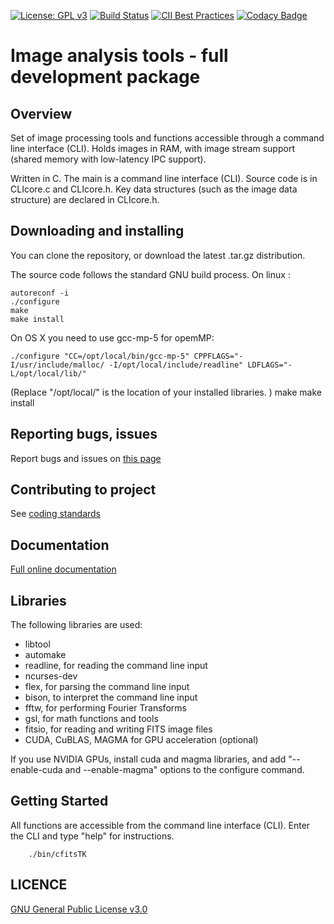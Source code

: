 [![License: GPL v3](https://img.shields.io/badge/License-GPL%20v3-blue.svg)](http://www.gnu.org/licenses/gpl-3.0)
[![Build Status](https://travis-ci.org/oguyon/Cfits.svg?branch=master)](https://travis-ci.org/oguyon/Cfits)
[![CII Best Practices](https://bestpractices.coreinfrastructure.org/projects/1154/badge)](https://bestpractices.coreinfrastructure.org/projects/1154)
[![Codacy Badge](https://api.codacy.com/project/badge/Grade/596968680753486e8146b764644a604c)](https://www.codacy.com/app/oguyon/Cfits?utm_source=github.com&amp;utm_medium=referral&amp;utm_content=oguyon/Cfits&amp;utm_campaign=Badge_Grade)


# Image analysis tools - full development package 

## Overview

Set of image processing tools and functions accessible through a command line interface (CLI). Holds images in RAM, with image stream support (shared memory with low-latency IPC support).


Written in C.
The main is a command line interface (CLI). Source code is in CLIcore.c and CLIcore.h.
Key data structures (such as the image data structure) are declared in CLIcore.h.


## Downloading and installing 

You can clone the repository, or download the latest .tar.gz distribution.



The source code follows the standard GNU build process. On linux :

	autoreconf -i
	./configure
	make
	make install

On OS X you need to use gcc-mp-5 for opemMP:

	./configure "CC=/opt/local/bin/gcc-mp-5" CPPFLAGS="-I/usr/include/malloc/ -I/opt/local/include/readline" LDFLAGS="-L/opt/local/lib/"
(Replace "/opt/local/" is the location of your installed libraries. )
    make
    make install



## Reporting bugs, issues

Report bugs and issues on [this page]( https://github.com/oguyon/Cfits/issues )


## Contributing to project


See [coding standards]( http://oguyon.github.io/Cfits/html/page_coding_standards.html ) 





## Documentation

[Full online documentation]( http://oguyon.github.io/Cfits/ ) 


## Libraries

The following libraries are used:

- libtool
- automake
- readline, for reading the command line input
- ncurses-dev
- flex, for parsing the command line input
- bison, to interpret the command line input
- fftw, for performing Fourier Transforms
- gsl, for math functions and tools
- fitsio, for reading and writing FITS image files
- CUDA, CuBLAS, MAGMA for GPU acceleration (optional)

If you use NVIDIA GPUs, install cuda and magma libraries, and add "--enable-cuda and --enable-magma" options to the configure command.



## Getting Started

All functions are accessible from the command line interface (CLI). Enter the CLI and type "help" for instructions.

		./bin/cfitsTK


## LICENCE


[GNU General Public License v3.0]( https://github.com/oguyon/Cfits/blob/master/LICENCE.txt )
